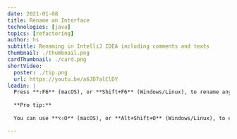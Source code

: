 ```yaml
---
date: 2021-01-08
title: Rename an Interface
technologies: [java]
topics: [refactoring]
author: hs
subtitle: Renaming in IntelliJ IDEA including comments and texts
thumbnail: ./thumbnail.png
cardThumbnail: ./card.png
shortVideo:
  poster: ./tip.png
  url: https://youtu.be/a6JD7alClDY
leadin: |
  Press **⇧F6** (macOS), or **Shift+F6** (Windows/Linux), to rename anything in IntelliJ IDEA, including interfaces. Everything that uses that interface will also be renamed.
  
  **Pro tip:**
  
  You can use **⌥⇧O** (macOS), or **Alt+Shift+O** (Windows/Linux), to expand the inlay hints to also consider Comments and Text.

---
```

